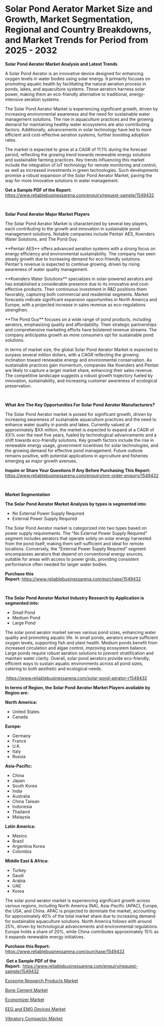 <p><h1>Solar Pond Aerator Market Size and Growth, Market Segmentation, Regional and Country Breakdowns, and Market Trends for Period from 2025 -  2032</h1></p><p><strong>Solar Pond Aerator Market Analysis and Latest Trends</strong></p>
<p><p>A Solar Pond Aerator is an innovative device designed for enhancing oxygen levels in water bodies using solar energy. It primarily focuses on promoting aquatic health by facilitating the natural aeration process in ponds, lakes, and aquaculture systems. These aerators harness solar power, making them an eco-friendly alternative to traditional, energy-intensive aeration systems.</p><p>The Solar Pond Aerator Market is experiencing significant growth, driven by increasing environmental awareness and the need for sustainable water management solutions. The rise in aquaculture practices and the growing demand for maintaining healthy water ecosystems are also contributing factors. Additionally, advancements in solar technology have led to more efficient and cost-effective aeration systems, further boosting adoption rates.</p><p>The market is expected to grow at a CAGR of 11.1% during the forecast period, reflecting the growing trend towards renewable energy solutions and sustainable farming practices. Key trends influencing this market include the integration of IoT technology for remote monitoring and control, as well as increased investments in green technologies. Such developments promise a robust expansion of the Solar Pond Aerator Market, paving the way for more innovative solutions in water management.</p></p>
<p><strong>Get a Sample PDF of the Report:&nbsp;</strong> <a href="https://www.reliablebusinessarena.com/enquiry/request-sample/1549432?utm_campaign=2563&utm_medium=2&utm_source=Github&utm_content=ia&utm_term=10042025&utm_id=solar-pond-aerator">https://www.reliablebusinessarena.com/enquiry/request-sample/1549432</a></p>
<p>&nbsp;</p>
<p><strong>Solar Pond Aerator Major Market Players</strong></p>
<p><p>The Solar Pond Aerator Market is characterized by several key players, each contributing to the growth and innovation in sustainable pond management solutions. Notable companies include Pentair AES, Koenders Water Solutions, and The Pond Guy.</p><p>**Pentair AES** offers advanced aeration systems with a strong focus on energy efficiency and environmental sustainability. The company has seen steady growth due to increasing demand for eco-friendly solutions. Pentair's revenue is expected to continue growing, driven by rising awareness of water quality management.</p><p>**Koenders Water Solutions** specializes in solar-powered aerators and has established a considerable presence due to its innovative and cost-effective products. Their continuous investment in R&D positions them favorably, capturing both commercial and residential segments. Market forecasts indicate significant expansion opportunities in North America and Europe, with a projected increase in sales revenue as eco-regulations strengthen.</p><p>**The Pond Guy** focuses on a wide range of pond products, including aerators, emphasizing quality and affordability. Their strategic partnerships and comprehensive marketing efforts have bolstered revenue streams. The company anticipates growth as more consumers opt for sustainable pond solutions.</p><p>In terms of market size, the global Solar Pond Aerator Market is expected to surpass several million dollars, with a CAGR reflecting the growing inclination toward renewable energy and environmental conservation. As sustainable practices gain momentum, companies like Koenders and Pentair are likely to capture a larger market share, enhancing their sales revenue. The competitive landscape suggests a robust growth trajectory fueled by innovation, sustainability, and increasing customer awareness of ecological preservation.</p></p>
<p>&nbsp;</p>
<p><strong>What Are The Key Opportunities For Solar Pond Aerator Manufacturers?</strong></p>
<p><p>The Solar Pond Aerator market is poised for significant growth, driven by increasing awareness of sustainable aquaculture practices and the need to enhance water quality in ponds and lakes. Currently valued at approximately $XX million, the market is expected to expand at a CAGR of XX% over the next five years, fueled by technological advancements and a shift towards eco-friendly solutions. Key growth factors include the rise in renewable energy usage, government incentives for solar technologies, and the growing demand for effective pond management. Future outlook remains positive, with potential applications in agriculture and fisheries emerging as major growth avenues.</p></p>
<p><strong>Inquire or Share Your Questions If Any Before Purchasing This Report:</strong> <a href="https://www.reliablebusinessarena.com/enquiry/pre-order-enquiry/1549432?utm_campaign=2563&utm_medium=2&utm_source=Github&utm_content=ia&utm_term=10042025&utm_id=solar-pond-aerator">https://www.reliablebusinessarena.com/enquiry/pre-order-enquiry/1549432</a></p>
<p>&nbsp;</p>
<p><strong>Market Segmentation</strong></p>
<p><strong>The Solar Pond Aerator Market Analysis by types is segmented into:</strong></p>
<p><ul><li>No External Power Supply Required</li><li>External Power Supply Required</li></ul></p>
<p><p>The Solar Pond Aerator market is categorized into two types based on power supply requirements. The "No External Power Supply Required" segment includes aerators that operate solely on solar energy harvested from the pond itself, making them self-sufficient and ideal for remote locations. Conversely, the "External Power Supply Required" segment encompasses aerators that depend on conventional energy sources, suitable for areas with access to power grids, providing consistent performance often needed for larger water bodies.</p></p>
<p><strong>Purchase this Report:&nbsp;</strong><a href="https://www.reliablebusinessarena.com/purchase/1549432?utm_campaign=2563&utm_medium=2&utm_source=Github&utm_content=ia&utm_term=10042025&utm_id=solar-pond-aerator">https://www.reliablebusinessarena.com/purchase/1549432</a></p>
<p>&nbsp;</p>
<p><strong>The Solar Pond Aerator Market Industry Research by Application is segmented into:</strong></p>
<p><ul><li>Small Pond</li><li>Medium Pond</li><li>Large Pond</li></ul></p>
<p><p>The solar pond aerator market serves various pond sizes, enhancing water quality and promoting aquatic life. In small ponds, aerators ensure sufficient oxygen levels, supporting fish and plant health. Medium ponds benefit from increased circulation and algae control, improving ecosystem balance. Large ponds require robust aeration solutions to prevent stratification and maintain water clarity. Overall, solar pond aerators provide eco-friendly, efficient ways to sustain aquatic environments across all pond sizes, catering to both aesthetic and ecological needs.</p></p>
<p><a href="https://www.reliablebusinessarena.com/solar-pond-aerator-r1549432?utm_campaign=2563&utm_medium=2&utm_source=Github&utm_content=ia&utm_term=10042025&utm_id=solar-pond-aerator">&nbsp;https://www.reliablebusinessarena.com/solar-pond-aerator-r1549432</a></p>
<p><strong>In terms of Region, the Solar Pond Aerator Market Players available by Region are:</strong></p>
<p>
    <p> <strong> North America: </strong>
        <ul>
            <li>United States</li>
            <li>Canada</li>
        </ul>
        </p> 
    <p> <strong> Europe: </strong>
        <ul>
            <li>Germany</li>
            <li>France</li>
            <li>U.K.</li>
            <li>Italy</li>
            <li>Russia</li>
        </ul>
        </p> 
    <p> <strong> Asia-Pacific: </strong>
        <ul>
            <li>China</li>
            <li>Japan</li>
            <li>South Korea</li>
            <li>India</li>
            <li>Australia</li>
            <li>China Taiwan</li>
            <li>Indonesia</li>
            <li>Thailand</li>
            <li>Malaysia</li>
        </ul>
        </p> 
    <p> <strong> Latin America: </strong>
        <ul>
            <li>Mexico</li>
            <li>Brazil</li>
            <li>Argentina Korea</li>
            <li>Colombia</li>
        </ul>
        </p> 
    <p> <strong> Middle East & Africa: </strong>
        <ul>
            <li>Turkey</li>
            <li>Saudi</li>
            <li>Arabia</li>
            <li>UAE</li>
            <li>Korea</li>
        </ul>
    </p>
    </p>
<p><p>The solar pond aerator market is experiencing significant growth across various regions, including North America (NA), Asia-Pacific (APAC), Europe, the USA, and China. APAC is projected to dominate the market, accounting for approximately 40% of the total market share due to increasing demand for sustainable aquaculture solutions. North America follows with around 25%, driven by technological advancements and environmental regulations. Europe holds a share of 20%, while China contributes approximately 15% as it expands renewable energy initiatives.</p></p>
<p><strong>Purchase this Report: </strong><a href="https://www.reliablebusinessarena.com/purchase/1549432?utm_campaign=2563&utm_medium=2&utm_source=Github&utm_content=ia&utm_term=10042025&utm_id=solar-pond-aerator">https://www.reliablebusinessarena.com/purchase/1549432</a></p>
<p>&nbsp;<strong>Get a Sample PDF of the Report:&nbsp;&nbsp;</strong><a href="https://www.reliablebusinessarena.com/enquiry/request-sample/1549432?utm_campaign=2563&utm_medium=2&utm_source=Github&utm_content=ia&utm_term=10042025&utm_id=solar-pond-aerator">https://www.reliablebusinessarena.com/enquiry/request-sample/1549432</a></p>
<p><strong></strong></p>
<p><p><a href="https://www.linkedin.com/pulse/research-report-value-market-segmentation-share-analysis-exosome-sqwae?utm_campaign=2563&utm_medium=2&utm_source=Github&utm_content=ia&utm_term=10042025&utm_id=solar-pond-aerator">Exosome Research Products Market</a></p><p><a href="https://www.linkedin.com/pulse/global-bone-cement-market-size-trends-analysis-regional-scage?utm_campaign=2563&utm_medium=2&utm_source=Github&utm_content=ia&utm_term=10042025&utm_id=solar-pond-aerator">Bone Cement Market</a></p><p><a href="https://github.com/andulanick3/Market-Research-Report-List-1/blob/main/economizer-market.md?utm_campaign=2563&utm_medium=2&utm_source=Github&utm_content=ia&utm_term=10042025&utm_id=solar-pond-aerator">Economizer Market</a></p><p><a href="https://www.linkedin.com/pulse/eeg-emg-devices-industry-report-market-share-growth-trends-144-jhyje?utm_campaign=2563&utm_medium=2&utm_source=Github&utm_content=ia&utm_term=10042025&utm_id=solar-pond-aerator">EEG and EMG Devices Market</a></p><p><a href="https://github.com/mgapeak/Market-Research-Report-List-1/blob/main/vibratory-compactor-market.md?utm_campaign=2563&utm_medium=2&utm_source=Github&utm_content=ia&utm_term=10042025&utm_id=solar-pond-aerator">Vibratory Compactor Market</a></p></p>